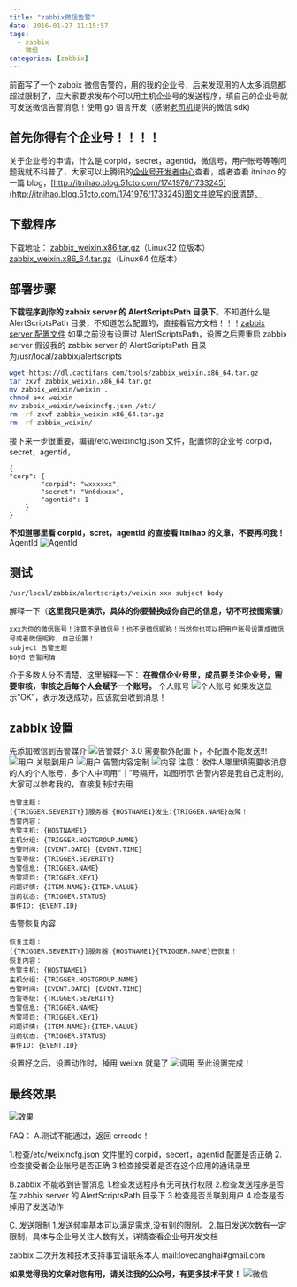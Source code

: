 ```yaml
---
title: "zabbix微信告警"
date: 2016-01-27 11:15:57
tags:
  - zabbix
  - 微信
categories: [zabbix]
---
```


前面写了一个 zabbix 微信告警的，用的我的企业号，后来发现用的人太多消息都超过限制了，应大家要求发布个可以用主机企业号的发送程序，填自己的企业号就可发送微信告警消息！使用 go 语言开发（感谢[老司机](https://github.com/chanxuehong/wechat)提供的微信 sdk)

## 首先你得有个企业号！！！！

关于企业号的申请，什么是 corpid，secret，agentid，微信号，用户账号等等问题我就不科普了，大家可以上腾讯的[企业号开发者中心](http://qydev.weixin.qq.com/wiki/index.php?title=%E9%A6%96%E9%A1%B5)查看，或者查看 itnihao 的一篇 blog，[http://itnihao.blog.51cto.com/1741976/1733245](http://itnihao.blog.51cto.com/1741976/1733245)图文并貌写的很清楚。

## 下载程序

下载地址：
[zabbix_weixin.x86.tar.gz](https://dl.cactifans.com/tools/zabbix_weixin.x86.tar.gz)（Linux32 位版本）
[zabbix_weixin.x86_64.tar.gz](https://dl.cactifans.com/tools/zabbix_weixin.x86_64.tar.gz)（Linux64 位版本）

## 部署步骤

**下载程序到你的 zabbix server 的 AlertScriptsPath 目录下**。不知道什么是 AlertScriptsPath 目录，不知道怎么配置的，直接看官方文档！！！[zabbix server 配置文件](https://www.zabbix.com/documentation/2.4/manual/appendix/config/zabbix_server)
如果之前没有设置过 AlertScriptsPath，设置之后要重启 zabbix server
假设我的 zabbix server 的 AlertScriptsPath 目录为/usr/local/zabbix/alertscripts

```bash
wget https://dl.cactifans.com/tools/zabbix_weixin.x86_64.tar.gz
tar zxvf zabbix_weixin.x86_64.tar.gz
mv zabbix_weixin/weixin .
chmod a+x weixin
mv zabbix_weixin/weixincfg.json /etc/
rm -rf zxvf zabbix_weixin.x86_64.tar.gz
rm -rf zabbix_weixin/
```

接下来一步很重要，编辑/etc/weixincfg.json 文件，配置你的企业号 corpid，secret，agentid，

```
{
"corp": {
        "corpid": "wxxxxxx",
        "secret": "Vn6dxxxx",
        "agentid": 1
    }
}
```

**不知道哪里看 corpid，scret，agentid 的直接看 itnihao 的文章，不要再问我！**
AgentId
![AgentId](https://img.cactifans.com/wp-content/uploads/2016/01/55102EE3-8C8C-4B65-ABA1-C80FCC980F48.jpg)

## 测试

```
/usr/local/zabbix/alertscripts/weixin xxx subject body
```

解释一下（**这里我只是演示，具体的你要替换成你自己的信息，切不可按图索骥**）

```
xxx为你的微信账号！注意不是微信号！也不是微信昵称！当然你也可以把用户账号设置成微信号或者微信昵称，自己设置！
subject 告警主题
boyd 告警闲情
```

介于多数人分不清楚，这里解释一下：
**在微信企业号里，成员要关注企业号，需要审核，审核之后每个人会赋予一个账号。**
个人账号
![个人账号](https://img.cactifans.com/wp-content/uploads/2016/01/26BA328B-5D66-4727-B5F5-D2B0AA61B897.jpg)
如果发送显示“OK”，表示发送成功，应该就会收到消息！

## zabbix 设置

先添加微信到告警媒介
![告警媒介](https://img.cactifans.com/wp-content/uploads/2016/01/62CCF386-0FE1-4AE7-833C-D7F88405B539.jpg)
3.0 需要额外配置下，不配置不能发送!!!
![用户](https://img.cactifans.com/wp-content/uploads/2016/01/D92768163CB1.jpg)
关联到用户
![用户](https://img.cactifans.com/wp-content/uploads/2016/01/27FED34F-E27A-485E-90E5-36DFAEDA95C8.jpg)
告警内容定制
![内容](https://img.cactifans.com/wp-content/uploads/2016/01/64E42502-131B-4DE0-B81A-4716EAAB92DF.jpg)
注意：收件人哪里填需要收消息的人的个人账号，多个人中间用“｜”号隔开，如图所示
告警内容是我自己定制的,大家可以参考我的，直接复制过去用

```
告警主题：
[{TRIGGER.SEVERITY}]服务器:{HOSTNAME1}发生:{TRIGGER.NAME}故障！
告警内容：
告警主机: {HOSTNAME1}
主机分组: {TRIGGER.HOSTGROUP.NAME}
告警时间: {EVENT.DATE} {EVENT.TIME}
告警等级: {TRIGGER.SEVERITY}
告警信息: {TRIGGER.NAME}
告警项目: {TRIGGER.KEY1}
问题详情: {ITEM.NAME}:{ITEM.VALUE}
当前状态: {TRIGGER.STATUS}
事件ID: {EVENT.ID}
```

告警恢复内容

```
恢复主题：
[{TRIGGER.SEVERITY}]服务器:{HOSTNAME1}{TRIGGER.NAME}已恢复！
恢复内容：
告警主机: {HOSTNAME1}
主机分组: {TRIGGER.HOSTGROUP.NAME}
告警时间: {EVENT.DATE} {EVENT.TIME}
告警等级: {TRIGGER.SEVERITY}
告警信息: {TRIGGER.NAME}
告警项目: {TRIGGER.KEY1}
问题详情: {ITEM.NAME}:{ITEM.VALUE}
当前状态: {TRIGGER.STATUS}
事件ID: {EVENT.ID}
```

设置好之后，设置动作时，掉用 weiixn 就是了
![调用](https://img.cactifans.com/wp-content/uploads/2016/01/4998E246-A2D0-4136-AC89-75316ECA7B60.jpg)
至此设置完成！

## 最终效果

![效果](https://img.cactifans.com/wp-content/uploads/2016/01/%E6%B6%82%E9%B8%A6_Screenshot_2016-01-27-12-03-45-359_%E5%BE%AE%E4%BF%A1.png)

FAQ：
A.测试不能通过，返回 errcode！

1.检查/etc/weixincfg.json 文件里的 corpid，secert，agentid 配置是否正确 2.检查接受者企业账号是否正确 3.检查接受着是否在这个应用的通讯录里

B.zabbix 不能收到告警消息 1.检查发送程序有无可执行权限 2.检查发送程序是否在 zabbix server 的 AlertScriptsPath 目录下 3.检查是否关联到用户 4.检查是否掉用了发送动作

C. 发送限制 1.发送频率基本可以满足需求,没有别的限制。 2.每日发送次数有一定限制，具体与企业号关注人数有关，详情查看企业号开发文档

zabbix 二次开发和技术支持事宜请联系本人
mail:lovecanghai#gmail.com

**如果觉得我的文章对您有用，请关注我的公众号，有更多技术干货！**
![微信](https://img.cactifans.com/wp-content/uploads/2017/12/qrcode_for_gh_5c46969f2957_258-1-1.jpg)
